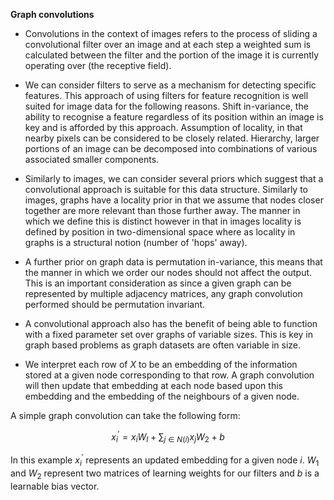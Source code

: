 **Graph convolutions**

- Convolutions in the context of images refers to the process of sliding a convolutional filter over an image and at each step a weighted sum is calculated between the filter and the portion of the image it is currently operating over (the receptive field).

- We can consider filters to serve as a mechanism for detecting specific features. This approach of using filters for feature recognition is well suited for image data for the following reasons. Shift in-variance, the ability to recognise a feature regardless of its position within an image is key and is afforded by this approach. Assumption of locality, in that nearby pixels can be considered to be closely related. Hierarchy, larger portions of an image can be decomposed into combinations of various associated smaller components.

- Similarly to images, we can consider several priors which suggest that a convolutional approach is suitable for this data structure. Similarly to images, graphs have a locality prior in that we assume that nodes closer together are more relevant than those further away. The manner in which we define this is distinct however in that in images locality is defined by position in two-dimensional space where as locality in graphs is a structural notion (number of 'hops' away).

- A further prior on graph data is permutation in-variance, this means that the manner in which we order our nodes should not affect the output. This is an important consideration as since a given graph can be represented by multiple adjacency matrices, any graph convolution performed should be permutation invariant.

- A convolutional approach also has the benefit of being able to function with a fixed parameter set over graphs of variable sizes. This is key in graph based problems as graph datasets are often variable in size.

- We interpret each row of $X$ to be an embedding of the information stored at a given node corresponding to that row. A graph convolution will then update that embedding at each node based upon this embedding and the embedding of the neighbours of a given node.

A simple graph convolution can take the following form:

$$x_i^{'} = x_iW_I + \sum_{j \in N(i)} x_jW_2 + b$$

In this example $x_i^{'}$ represents an updated embedding for a given node $i$. $W_1$ and $W_2$ represent two matrices of learning weights for our filters and $b$ is a learnable bias vector.

